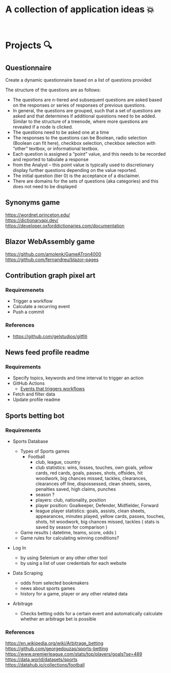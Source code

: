 # A collection of application ideas :boom:

<br />

# Projects  :mag:

## Questionnaire  
<p> Create a dynamic questionnaire based on a list of questions provided </p>

The structure of the questions are as follows:  
  * The questions are n-tiered and subsequent questions are asked based on the responses 
    or series of responses of previous questions.
* In general, the questions are grouped, such that a set of questions are asked and that
determines if additional questions need to be added. Similar to the structure of a
treenode, where more questions are revealed if a node is clicked.
*  The questions need to be asked one at a time
*  The responses to the questions can be Boolean, radio selection (Boolean can fit here),
checkbox selection, checkbox selection with “other” textbox, or informational textbox.
*  Each question is assigned a “point” value, and this needs to be recorded and reported to
tabulate a response
*  from the Analyst – this point value is typically used to discretionary display further
questions depending on the value reported.
* The initial question (tier 0) is the acceptance of a disclaimer.
*  There are domains for the sets of questions (aka categories) and this does not need to be
displayed

## Synonyms game  
https://wordnet.princeton.edu/  
https://dictionaryapi.dev/  
https://developer.oxforddictionaries.com/documentation  

## Blazor WebAssembly game  
https://github.com/amolenk/GameATron4000   
https://github.com/fernandreu/blazor-pages  

## Contribution graph pixel art
### Requiremenets  
* Trigger a workflow
* Calculate a recurring event
* Push a commit

### References
* https://github.com/gelstudios/gitfiti  

## News feed profile readme  
### Requirements  
* Specify topics, keywords and time interval to trigger an action
* GitHub Actions
  * [Events that triggers workflows](https://docs.github.com/en/actions/using-workflows/events-that-trigger-workflows)
* Fetch and filter data 
* Update profile readme 

## Sports betting bot  
### Requirements  
* Sports Database
  * Types of Sports games
    * Football
      * club, league, country
      * club statistics: wins, losses, touches, own goals, yellow cards, red cards, goals,
      passes, shots, offsides, hit woodwork, big chances missed, tackles, clearances,
      clearances off line, dispossessed, clean sheets, saves, penalties saved, high claims, punches
      * season ?
      * players: club, nationality, position
      * player position: Goalkeeper, Defender, Midfielder, Forward
      * league player statistics: goals, assists, clean sheets, appearances, minutes played, yellow cards,
      passes, touches, shots, hit woodwork, big chances missed, tackles ( stats is saved by season for comparison )
  * Game results ( datetime, teams, score, odds )
  * Game rules for calculating winning conditions?
  
* Log In 
  * by using Selenium or any other other tool
  * by using a list of user credentials for each website
  
* Data Scraping
  * odds from selected bookmakers 
  * news about sports games
  * history for a game, player or any other related data
  
* Arbitrage
  * Checks betting odds for a certain event and automatically calculate whether an arbitrage bet is possible

### References  
https://en.wikipedia.org/wiki/Arbitrage_betting  
https://github.com/georgedouzas/sports-betting    
https://www.premierleague.com/stats/top/players/goals?se=489  
https://data.world/datasets/sports  
https://datahub.io/collections/football
